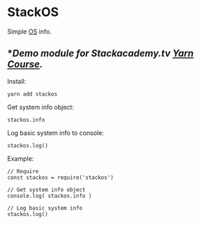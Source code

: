 # StackOS

Simple [OS](https://nodejs.org/api/os.html) info.

## **Demo module for Stackacademy.tv [Yarn Course](http://udemy.com/yarn/).*

Install:

    yarn add stackos

Get system info object:

    stackos.info

Log basic system info to console:


    stackos.log()

Example:

    // Require
    const stackos = require('stackos')

    // Get system info object
    console.log( stackos.info )

    // Log basic system info
    stackos.log()

